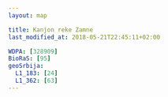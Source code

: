 ```yaml
---
layout: map

title: Kanjon reke Zamne
last_modified_at: 2018-05-21T22:45:11+02:00

WDPA: [328909]
BioRaS: [95]
geoSrbija:
  L1_183: [24]
  L1_362: [63]
---
```

